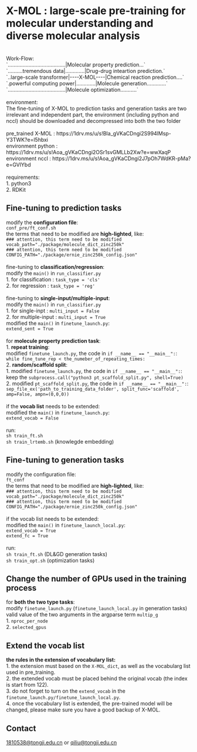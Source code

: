 # X-MOL : large-scale pre-training for molecular understanding and diverse molecular analysis
<br>
Work-Flow:<br>
`.......................................|Molecular property prediction...` <br>
`..........tremendous data|.............|Drug-drug inteartion prediction.` <br>
`..large-scale transformer|----X-MOL----|Chemical reaction prediction....` <br>
`.powerful computing power|.............|Molecule generation.............` <br>
`.......................................|Molecule optimization...........` <br>
<br>
environment: <br>
The fine-tuning of X-MOL to prediction tasks and generation tasks are two irrelevant and independent part, the environment (including python and nccl) should be downloaded and decompressed into both the two folder <br>
<br>
    pre_trained X-MOL : https://1drv.ms/u/s!BIa_gVKaCDngi2S994lMsp-Y3TWK?e=l5hbxi <br>
    environment python : https://1drv.ms/u/s!Aoa_gVKaCDngi2OSr1svGMLLb2Xw?e=wwXaqP <br>
    environment nccl : https://1drv.ms/u/s!Aoa_gVKaCDngi2J7pOh7WdKR-pMa?e=GVlYbd <br>
<br>
requirements: <br>
1. python3 <br>
2. RDKit <br>

## Fine-tuning to prediction tasks
modify the **configuration file**: <br>
    `conf_pre/ft_conf.sh` <br>
the terms that need to be modified are **high-lighted**, like: <br>
    `### attention, this term need to be modified` <br>
    `vocab_path="./package/molecule_dict_zinc250k"` <br>
    `### attention, this term need to be modified` <br>
    `CONFIG_PATH="./package/ernie_zinc250k_config.json"` <br>
<br>
fine-tuning to **classification/regression**: <br>
modify the `main()` in `run_classifier.py` <br>
    1. for classification : `task_type = 'cls'` <br>
    2. for regression : `task_type = 'reg'` <br>
<br>
fine-tuning to **single-input/multiple-input**: <br>
modify the `main()` in `run_classifier.py` <br>
    1. for single-inpt : `multi_input = False` <br>
    2. for multiple-input : `multi_input = True` <br>
    modified the `main()` in `finetune_launch.py`: <br>
    `extend_sent = True` <br>
<br>
for **molecule property prediction task**: <br>
    1. **repeat training**: <br>
        modified `finetune_launch.py`, the code in `if __name__ == "__main__":`: <br>
        `while fine_tune_rep < the_numeber_of_repeating_times:` <br>
    2. **random/scaffold split**: <br>
        1. modified `finetune_launch.py`, the code in `if __name__ == "__main__":`: <br>
            keep the `subprocess.call("python3 pt_scaffold_split.py", shell=True)` <br>
        2. modified `pt_scaffold_split.py`, the code in `if __name__ == "__main__":`: <br>
            `sep_file_ex('path_to_training_data_folder', split_func='scaffold', amp=False, ampn=(0,0,0))` <br>
<br>
if the **vocab list** needs to be extended:<br>
modified the `main()` in `finetune_launch.py`: <br>
    `extend_vocab = False` <br>
<br>
run: <br>
    `sh train_ft.sh` <br>
    `sh train_lrtemb.sh` (knowlegde embedding) <br>

## Fine-tuning to generation tasks
modify the configuration file: <br>
    `ft_conf` <br>
the terms that need to be modified are **high-lighted**, like: <br>
    `### attention, this term need to be modified` <br>
    `vocab_path="./package/molecule_dict_zinc250k"` <br>
    `### attention, this term need to be modified` <br>
    `CONFIG_PATH="./package/ernie_zinc250k_config.json"` <br>
<br>
if the vocab list needs to be extended: <br>
modified the `main()` in `finetune_launch_local.py`: <br>
    `extend_vocab = True` <br>
    `extend_fc = True` <br>
<br>
run: <br>
    `sh train_ft.sh` (DL&GD generation tasks) <br>
    `sh train_opt.sh` (optimization tasks) <br>

## Change the number of GPUs used in the training process
for **both the two type tasks**: <br>
modify `finetune_launch.py` (`finetune_launch_local.py` in generation tasks) <br>
valid value of the two arguments in the argparse term `multip_g` <br>
    1. `nproc_per_node` <br>
    2. `selected_gpus` <br>

## Extend the vocab list
**the rules in the extension of vocabulary list:** <br>
    1. the extension must based on the `X-MOL_dict`, as well as the vocabularg list used in pre_training. <br>
    2. the extended vocab must be placed behind the original vocab (the index is start from 122). <br>
    3. do not forget to turn on the `extend_vocab` in the `finetune_launch.py/finetune_launch_local.py`. <br>
    4. once the vocabulary list is extended, the pre-trained model will be changed, please make sure you have a good backup of X-MOL. <br>

## Contact
1810538@tongji.edu.cn or qiliu@tongji.edu.cn
